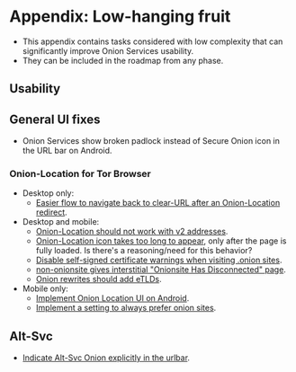 # Appendix: Low-hanging fruit

* This appendix contains tasks considered with low complexity that can
  significantly improve Onion Services usability.
* They can be included in the roadmap from any phase.

## Usability

## General UI fixes

* Onion Services show broken padlock instead of Secure Onion icon in the URL
  bar on Android.

### Onion-Location for Tor Browser

* Desktop only:
  * [Easier flow to navigate back to clear-URL after an Onion-Location redirect](https://gitlab.torproject.org/tpo/applications/tor-browser/-/issues/40031 "Easier flow to navigate back to clear-URL after an onion-location redirect, e.g. when onion is broken").
* Desktop and mobile:
  * [Onion-Location should not work with v2 addresses](https://gitlab.torproject.org/tpo/applications/tor-browser/-/issues/40491 "Don't auto-pick a v2 address when it's in Onion-Location header").
  * [Onion-Location icon takes too long to appear](https://gitlab.torproject.org/tpo/applications/tor-browser/-/issues/40100 "Tor Browser waits for the page to fully finish loading before showing Onion Location pill"), only after the page is fully loaded. Is there's a reasoning/need for this behavior?
  * [Disable self-signed certificate warnings when visiting .onion sites](https://gitlab.torproject.org/tpo/applications/tor-browser/-/issues/13410 "Disable self-signed certificate warnings when visiting .onion sites").
  * [non-onionsite gives interstitial "Onionsite Has Disconnected" page](https://gitlab.torproject.org/tpo/applications/tor-browser/-/issues/40434 "non-onionsite gives interstitial \"Onionsite Has Disconnected\" page").
  * [Onion rewrites should add eTLDs](https://gitlab.torproject.org/tpo/applications/tor-browser/-/issues/41022).
* Mobile only:
  * [Implement Onion Location UI on Android](https://gitlab.torproject.org/tpo/applications/tor-browser/-/issues/41230 "Implement Onion Location UI on Android").
  * [Implement a setting to always prefer onion sites](https://gitlab.torproject.org/tpo/applications/tor-browser/-/issues/41394 "Implement a setting to always prefer onion sites").

## Alt-Svc

* [Indicate Alt-Svc Onion explicitly in the urlbar](https://gitlab.torproject.org/tpo/applications/tor-browser/-/issues/40587 "Indicate alt-svc onion explicitly in the urlbar").
